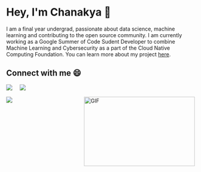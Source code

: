 # Hey, I'm Chanakya 👋

I am a final year undergrad, passionate about data science, machine learning and contributing to the open source community. I am currently working as a Google Summer of Code Sudent Developer to combine Machine Learning and Cybersecurity as a part of the Cloud Native Computing Foundation. You can learn more about my project [here](https://mlbridge.github.io/).

## Connect with me :smile:

<a href="https://www.linkedin.com/in/chanakyaekbote/"><img src="https://img.shields.io/badge/linkedin-%230077B5.svg?&style=for-the-badge&logo=linkedin&logoColor=white" /></a>&nbsp;&nbsp;&nbsp;&nbsp;
<a href="mailto:ca10@iitbbs.ac.in"><img src="https://img.shields.io/badge/gmail-%23D14836.svg?&style=for-the-badge&logo=gmail&logoColor=white" /></a>&nbsp;&nbsp;&nbsp;&nbsp;

<a href="https://github.com/anuraghazra/github-readme-stats">
  <img align="left" src="https://github-readme-stats.vercel.app/api?username=cekbote&show_icons=true&hide_border=true" />
</a>

<img align="right" height="185" width="296" alt="GIF" src="https://miro.medium.com/max/1360/1*IRGHmiGsa16stedQvIaZfw.gif" />

<!--
<a href="https://github.com/anuraghazra/convoychat">
  <img align="left" src="https://github-readme-stats.vercel.app/api/top-langs/?username=cekbote" />
</a>
-->

<!--
**cekbote/cekbote** is a ✨ _special_ ✨ repository because its `README.md` (this file) appears on your GitHub profile.

Here are some ideas to get you started:

- 🔭 I’m currently working on ...
- 🌱 I’m currently learning ...
- 👯 I’m looking to collaborate on ...
- 🤔 I’m looking for help with ...
- 💬 Ask me about ...
- 📫 How to reach me: ...
- 😄 Pronouns: ...
- ⚡ Fun fact:
-->
